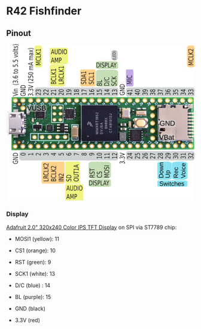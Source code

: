 # R42 Fishfinder

## Pinout

![pinout](teensy41-R42-fishfinder-pinout.png)


### Display

[Adafruit 2.0" 320x240 Color IPS TFT Display](https://www.adafruit.com/product/4311) on SPI via ST7789 chip:

- MOSI1 (yellow): 11
- CS1 (orange): 10
- RST (green): 9

- SCK1 (white): 13
- D/C (blue) : 14
- BL (purple): 15

- GND (black)
- 3.3V (red)

